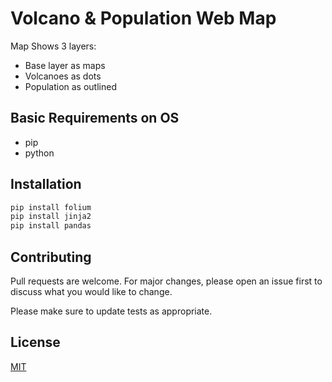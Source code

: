 # Volcano & Population Web Map
Map Shows 3 layers:
* Base layer as maps
* Volcanoes as dots
* Population as outlined

## Basic Requirements on OS
* pip
* python

## Installation
```bash
pip install folium
pip install jinja2
pip install pandas
```
## Contributing
Pull requests are welcome. For major changes, please open an issue first to discuss what you would like to change.

Please make sure to update tests as appropriate.

## License
[MIT](https://choosealicense.com/licenses/mit/)
